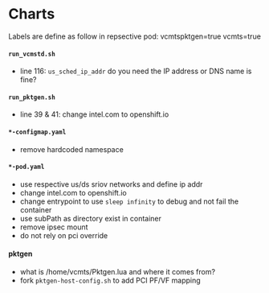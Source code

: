 # Charts

Labels are define as follow in repsective pod:
    vcmtspktgen=true
    vcmts=true

#### `run_vcmstd.sh`
- line 116: `us_sched_ip_addr` do you need the IP address or DNS name is fine?

#### `run_pktgen.sh`
- line 39 & 41: change intel.com to openshift.io

#### `*-configmap.yaml`
- remove hardcoded namespace

#### `*-pod.yaml`
- use respective us/ds sriov networks and define ip addr
- change intel.com to openshift.io
- change entrypoint to use `sleep infinity` to debug and not fail the container
- use subPath as directory exist in container
- remove ipsec mount
- do not rely on pci override

#### pktgen
- what is /home/vcmts/Pktgen.lua and where it comes from?
- fork `pktgen-host-config.sh` to add PCI PF/VF mapping